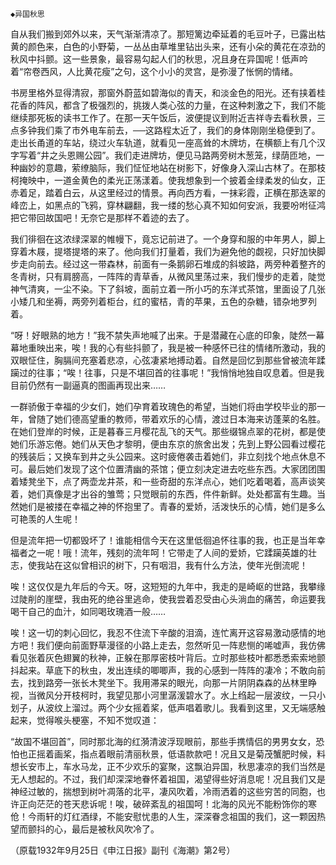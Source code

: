     ◆异国秋思 

   自从我们搬到郊外以来，天气渐渐清凉了。那短篱边牵延着的毛豆叶子，已露出枯黄的颜色来，白色的小野菊，一丛丛由草堆里钻出头来，还有小朵的黄花在凉劲的秋风中抖颤。这一些景象，最容易勾起人们的秋思，况且身在异国呢！低声吟着“帘卷西风，人比黄花瘦”之句，这个小小的灵宫，是弥漫了怅惘的情绪。

   书房里格外显得清寂，那窗外蔚蓝如碧海似的青天，和淡金色的阳光。还有挟着桂花香的阵风，都含了极强烈的，挑拨人类心弦的力量，在这种刺激之下，我们不能继续那死板的读书工作了。在那一天午饭后，波便提议到附近吉祥寺去看秋景，三点多钟我们乘了市外电车前去，──这路程太近了，我们的身体刚刚坐稳便到了。走出长甬道的车站，绕过火车轨道，就看见一座高耸的木牌坊，在横额上有几个汉字写着“井之头恩赐公园”。我们走进牌坊，便见马路两旁树木葱笼，绿荫匝地，一种幽妙的意趣，萦缭脑际，我们怔怔地站在树影下，好像身入深山古林了。在那枝柯掩映中，一道金黄色的柔光正荡漾着。使我想象到一个披着金绿柔发的仙女，正赤着足，踏着白云，从这里经过的情景。再向西方看，一抹彩霞，正横在那迭翠的峰峦上，如黑点的飞鸦，穿林翩翻，我一缕的愁心真不知如何安派，我要吩咐征鸿把它带回故国吧！无奈它是那样不着迹的去了。

   我们徘徊在这浓绿深翠的帷幔下，竟忘记前进了。一个身穿和服的中年男人，脚上穿着木屐，提塔提塔的来了。他向我们打量着，我们为避免他的觑视，只好加快脚步走向前去。经过这一带森林，前面有一条鹅卵石堆成的斜坡路，两旁种着整齐的冬青树，只有肩膀高，一阵阵的青草香，从微风里荡过来，我们慢步的走着，陡觉神气清爽，一尘不染。下了斜坡，面前立着一所小巧的东洋式茶馆，里面设了几张小矮几和坐褥，两旁列着柜台，红的蜜桔，青的苹果，五色的杂糖，错杂地罗列着。

   “呀！好眼熟的地方！”我不禁失声地喊了出来。于是潜藏在心底的印象，陡然一幕幕地重映出来，唉！我的心有些抖颤了，我是被一种感怀已往的情绪所激动，我的双眼怔住，胸膈间充塞着悲凉，心弦凄紧地搏动着。自然是回忆到那些曾被流年蹂躏过的往事；“唉！往事，只是不堪回首的往事呢！”我悄悄地独自叹息着。但是我目前仍然有一副逼真的图画再现出来……

   一群骄傲于幸福的少女们，她们孕育着玫瑰色的希望，当她们将由学校毕业的那一年，曾随了她们德高望重的教师，带着欢乐的心情，渡过日本海来访蓬莱的名胜。在她们登岸的时候，正是暮春三月樱花乱飞的天气。那些缀锦点翠的花树，都是使她们乐游忘倦。她们从天色才黎明，便由东京的旅舍出发；先到上野公园看过樱花的残装后；又换车到井之头公园来。这时疲倦袭击着她们，非立刻找个地点休息不可。最后她们发现了这个位置清幽的茶馆；便立刻决定进去吃些东西。大家团团围着矮凳坐下，点了两壶龙井茶，和一些奇甜的东洋点心，她们吃着喝着，高声谈笑着，她们真像是才出谷的雏莺；只觉眼前的东西，件件新鲜。处处都富有生趣。当然她们是被搂在幸福之神的怀抱里了。青春的爱娇，活泼快乐的心情，她们是多么可艳羡的人生呢！

   但是流年把一切都毁坏了！谁能相信今天在这里低徊追怀往事的我，也正是当年幸福者之一呢！哦！流年，残刻的流年呵！它带走了人间的爱娇，它蹂躏英雄的壮志，使我站在这似曾相识的树下，只有咽泪，我有什么方法，使年光倒流呢！

   唉！这仅仅是九年后的今天。呀，这短短的九年中，我走的是崎岖的世路，我攀缘过陡削的崖壁，我由死的绝谷里逃命，使我尝着忍受由心头淌血的痛苦，命运要我喝干自己的血汁，如同喝玫瑰酒一般……

   唉！这一切的刺心回忆，我忍不住流下辛酸的泪滴，连忙离开这容易激动感情的地方吧！我们便向前面野草漫径的小路上走去，忽然听见一阵悲恻的唏嘘声，我仿佛看见张着灰色翅翼的秋神，正躲在那厚密枝叶背后。立时那些枝叶都悉悉索索地颤抖起来。草底下的秋虫，发出连续的唧唧声，我的心感到一阵阵的凄冷；不敢向前去，找到路旁一张长木凳坐下。我用滞呆的眼光，向那一片阴阴森森的丛林里睁视，当微风分开枝柯时，我望见那小河里潺湲碧水了。水上绉起一层波纹，一只小划子，从波纹上溜过。两个少女摇着桨，低声唱着歌儿。我看到这里，又无端感触起来，觉得喉头梗塞，不知不觉叹道：

   “故国不堪回首”，同时那北海的红漪清波浮现眼前，那些手携情侣的男男女女，恐怕也正摇着画桨，指点着眼前清丽秋景，低语款款吧！况且又是菊茂蟹肥时候，料想长安市上，车水马龙，正不少欢乐的宴聚，这飘泊异国，秋思凄凉的我们当然是无人想起的。不过，我们却深深地眷怀着祖国，渴望得些好消息呢！况且我们又是神经过敏的，揣想到树叶凋落的北平，凄风吹着，冷雨洒着的这些穷苦的同胞，也许正向茫茫的苍天悲诉呢！唉，破碎紊乱的祖国呵！北海的风光不能粉饰你的寒伧！今雨轩的灯红酒绿，不能安慰忧患的人生，深深眷念祖国的我们，这一颗因热望而颤抖的心，最后是被秋风吹冷了。

   （原载1932年9月25日《申江日报》副刊《海潮》第2号）

